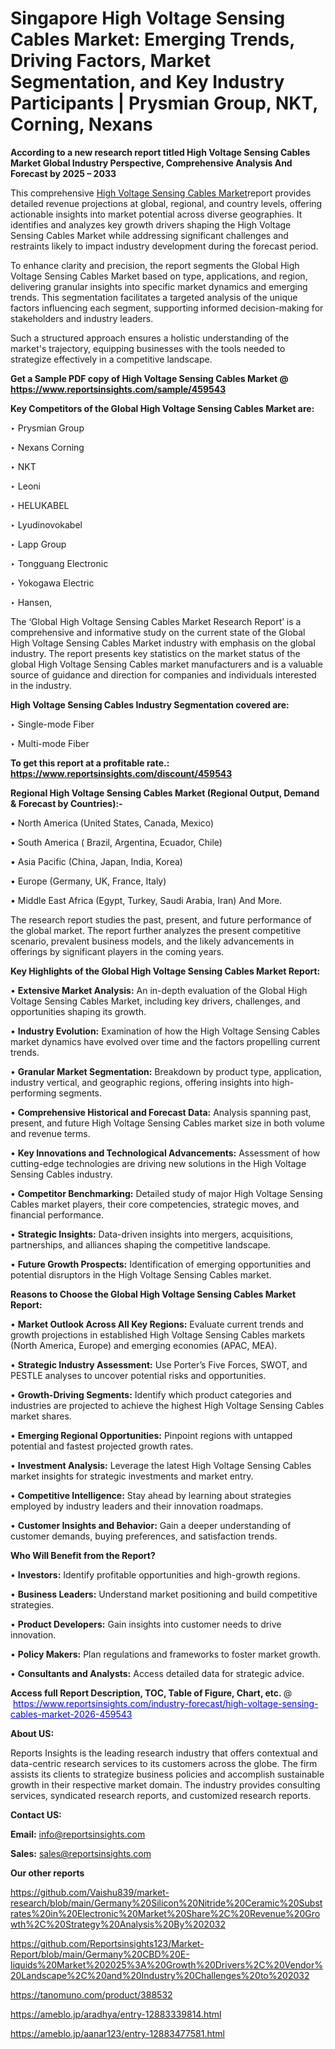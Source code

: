 # Singapore High Voltage Sensing Cables Market: Emerging Trends, Driving Factors, Market Segmentation, and Key Industry Participants | Prysmian Group, NKT, Corning, Nexans

<strong>According to a new research report titled High Voltage Sensing Cables Market Global Industry Perspective, Comprehensive Analysis And Forecast by 2025 – 2033</strong>

This comprehensive <a href=https://www.reportsinsights.com/sample/459543>High Voltage Sensing Cables Market</a>report provides detailed revenue projections at global, regional, and country levels, offering actionable insights into market potential across diverse geographies. It identifies and analyzes key growth drivers shaping the High Voltage Sensing Cables Market while addressing significant challenges and restraints likely to impact industry development during the forecast period.

To enhance clarity and precision, the report segments the Global High Voltage Sensing Cables Market based on type, applications, and region, delivering granular insights into specific market dynamics and emerging trends. This segmentation facilitates a targeted analysis of the unique factors influencing each segment, supporting informed decision-making for stakeholders and industry leaders.

Such a structured approach ensures a holistic understanding of the market's trajectory, equipping businesses with the tools needed to strategize effectively in a competitive landscape.

<strong>Get a Sample PDF copy of High Voltage Sensing Cables Market </strong><strong>@<a href=https://www.reportsinsights.com/sample/459543 style=color:#0000ff;> https://www.reportsinsights.com/sample/459543</a></strong></font>

<strong>Key Competitors of the Global High Voltage Sensing Cables Market are:</strong>

‣ Prysmian Group

‣ Nexans Corning

‣ NKT

‣ Leoni

‣ HELUKABEL

‣ Lyudinovokabel

‣ Lapp Group

‣ Tongguang Electronic

‣ Yokogawa Electric

‣ Hansen,

The ‘Global High Voltage Sensing Cables Market Research Report’ is a comprehensive and informative study on the current state of the Global High Voltage Sensing Cables Market industry with emphasis on the global industry. The report presents key statistics on the market status of the global High Voltage Sensing Cables market manufacturers and is a valuable source of guidance and direction for companies and individuals interested in the industry.

<strong>High Voltage Sensing Cables Industry Segmentation covered are:</strong>

‣ Single-mode Fiber

‣ Multi-mode Fiber

<strong>To get this report at a profitable rate.: <a href=https://www.reportsinsights.com/discount/459543 style=color:#0000ff;>https://www.reportsinsights.com/discount/459543</a></strong></font>

<strong>Regional High Voltage Sensing Cables Market (Regional Output, Demand &amp; Forecast by Countries):-</strong>

• North America (United States, Canada, Mexico)

• South America ( Brazil, Argentina, Ecuador, Chile)

• Asia Pacific (China, Japan, India, Korea)

• Europe (Germany, UK, France, Italy)

• Middle East Africa (Egypt, Turkey, Saudi Arabia, Iran) And More.

The research report studies the past, present, and future performance of the global market. The report further analyzes the present competitive scenario, prevalent business models, and the likely advancements in offerings by significant players in the coming years.

<strong>Key Highlights of the Global High Voltage Sensing Cables Market Report:</strong>

• <strong>Extensive Market Analysis:</strong> An in-depth evaluation of the Global High Voltage Sensing Cables Market, including key drivers, challenges, and opportunities shaping its growth.

• <strong>Industry Evolution:</strong> Examination of how the High Voltage Sensing Cables market dynamics have evolved over time and the factors propelling current trends.

• <strong>Granular Market Segmentation:</strong> Breakdown by product type, application, industry vertical, and geographic regions, offering insights into high-performing segments.

• <strong>Comprehensive Historical and Forecast Data:</strong> Analysis spanning past, present, and future High Voltage Sensing Cables market size in both volume and revenue terms.

• <strong>Key Innovations and Technological Advancements:</strong> Assessment of how cutting-edge technologies are driving new solutions in the High Voltage Sensing Cables industry.

• <strong>Competitor Benchmarking:</strong> Detailed study of major High Voltage Sensing Cables market players, their core competencies, strategic moves, and financial performance.

• <strong>Strategic Insights:</strong> Data-driven insights into mergers, acquisitions, partnerships, and alliances shaping the competitive landscape.

• <strong>Future Growth Prospects:</strong> Identification of emerging opportunities and potential disruptors in the High Voltage Sensing Cables market.

<strong>Reasons to Choose the Global High Voltage Sensing Cables Market Report:</strong>

• <strong>Market Outlook Across All Key Regions:</strong> Evaluate current trends and growth projections in established High Voltage Sensing Cables markets (North America, Europe) and emerging economies (APAC, MEA).

• <strong>Strategic Industry Assessment:</strong> Use Porter’s Five Forces, SWOT, and PESTLE analyses to uncover potential risks and opportunities.

• <strong>Growth-Driving Segments:</strong> Identify which product categories and industries are projected to achieve the highest High Voltage Sensing Cables market shares.

• <strong>Emerging Regional Opportunities:</strong> Pinpoint regions with untapped potential and fastest projected growth rates.

• <strong>Investment Analysis:</strong> Leverage the latest High Voltage Sensing Cables market insights for strategic investments and market entry.

• <strong>Competitive Intelligence:</strong> Stay ahead by learning about strategies employed by industry leaders and their innovation roadmaps.

• <strong>Customer Insights and Behavior:</strong> Gain a deeper understanding of customer demands, buying preferences, and satisfaction trends.

<strong>Who Will Benefit from the Report?</strong>

• <strong>Investors:</strong> Identify profitable opportunities and high-growth regions.

• <strong>Business Leaders:</strong> Understand market positioning and build competitive strategies.

• <strong>Product Developers:</strong> Gain insights into customer needs to drive innovation.

• <strong>Policy Makers:</strong> Plan regulations and frameworks to foster market growth.

• <strong>Consultants and Analysts:</strong> Access detailed data for strategic advice.
</ul>
<strong>Access full Report Description, TOC, Table of Figure, Chart, etc. </strong>@  <a href=https://www.reportsinsights.com/industry-forecast/high-voltage-sensing-cables-market-2026-459543 style=color:#0000ff;>https://www.reportsinsights.com/industry-forecast/high-voltage-sensing-cables-market-2026-459543</a></font>

<strong><strong>About US</strong>:</strong>

Reports Insights is the leading research industry that offers contextual and data-centric research services to its customers across the globe. The firm assists its clients to strategize business policies and accomplish sustainable growth in their respective market domain. The industry provides consulting services, syndicated research reports, and customized research reports.

<strong>Contact US:</strong>

<p class=""""><b>Email:</b> <a href=mailto:info@reportsinsights.com>info@reportsinsights.com</a></p>
<p class=""""><b>Sales:</b> <a href=mailto:sales@reportsinsights.com>sales@reportsinsights.com</a></p>

<strong>Our other reports</strong>

<a href=https://github.com/Vaishu839/market-research/blob/main/Germany%20Silicon%20Nitride%20Ceramic%20Substrates%20in%20Electronic%20Market%20Share%2C%20Revenue%20Growth%2C%20Strategy%20Analysis%20By%202032>https://github.com/Vaishu839/market-research/blob/main/Germany%20Silicon%20Nitride%20Ceramic%20Substrates%20in%20Electronic%20Market%20Share%2C%20Revenue%20Growth%2C%20Strategy%20Analysis%20By%202032</a>

<a href=https://github.com/Reportsinsights123/Market-Report/blob/main/Germany%20CBD%20E-liquids%20Market%202025%3A%20Growth%20Drivers%2C%20Vendor%20Landscape%2C%20and%20Industry%20Challenges%20to%202032>https://github.com/Reportsinsights123/Market-Report/blob/main/Germany%20CBD%20E-liquids%20Market%202025%3A%20Growth%20Drivers%2C%20Vendor%20Landscape%2C%20and%20Industry%20Challenges%20to%202032</a>

<a href=https://tanomuno.com/product/388532>https://tanomuno.com/product/388532</a>

<a href=https://ameblo.jp/aradhya/entry-12883339814.html>https://ameblo.jp/aradhya/entry-12883339814.html</a>

<a href=https://ameblo.jp/aanar123/entry-12883477581.html>https://ameblo.jp/aanar123/entry-12883477581.html</a>

